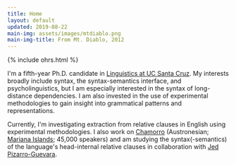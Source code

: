 ```yaml
---
title: Home
layout: default
updated: 2019-08-22
main-img: assets/images/mtdiablo.png
main-img-title: From Mt. Diablo, 2012
---
```


{% include ohrs.html %}

I'm a fifth-year Ph.D. candidate in [Linguistics at UC Santa Cruz](http://ling.ucsc.edu). My interests broadly include syntax, the syntax-semantics interface, and psycholinguistics, but I am especially interested in the syntax of long-distance dependencies. I am also invested in the use of experimental methodologies to gain insight into grammatical patterns and representations.

Currently, I'm investigating extraction from relative clauses in English using experimental methodologies. I also work on [Chamorro](http://en.wikipedia.org/wiki/Chamorro_language) (Austronesian; [Mariana Islands](https://www.google.com/maps/@14.4580764,145.4153867,8z); 45,000 speakers) and am studying the syntax(-semantics) of the language's head-internal relative clauses in collaboration with [Jed Pizarro-Guevara](https://people.ucsc.edu/~jpguevar).